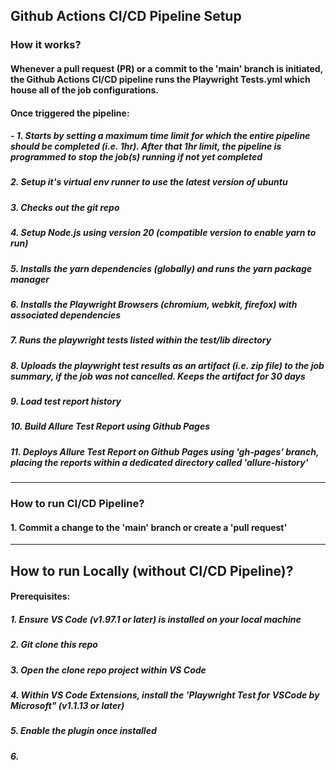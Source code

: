 ## Github Actions CI/CD Pipeline Setup

### How it works?
#### Whenever a pull request (PR) or a commit to the 'main' branch is initiated, the Github Actions CI/CD pipeline runs the Playwright Tests.yml which house all of the job configurations.
#### Once triggered the pipeline:
##### - 1. Starts by setting a maximum time limit for which the entire pipeline should be completed (i.e. 1hr). After that 1hr limit, the pipeline is programmed to stop the job(s) running if not yet completed
##### 2. Setup it's virtual env runner to use the latest version of ubuntu
##### 3. Checks out the git repo
##### 4. Setup Node.js using version 20 (compatible version to enable yarn to run)
##### 5. Installs the yarn dependencies (globally) and runs the yarn package manager
##### 6. Installs the Playwright Browsers (chromium, webkit, firefox) with associated dependencies
##### 7. Runs the playwright tests listed within the __test__/lib directory
##### 8. Uploads the playwright test results as an artifact (i.e. zip file) to the job summary, if the job was not cancelled. Keeps the artifact for 30 days
##### 9. Load test report history
##### 10. Build Allure Test Report using Github Pages
##### 11. Deploys Allure Test Report on Github Pages using 'gh-pages' branch, placing the reports within a dedicated directory called 'allure-history'

***

### How to run CI/CD Pipeline?
#### 1. Commit a change to the 'main' branch or create a 'pull request'

***

## How to run Locally (without CI/CD Pipeline)?
#### Prerequisites:
##### 1. Ensure VS Code (v1.97.1 or later) is installed on your local machine 
##### 2. Git clone this repo
##### 3. Open the clone repo project within VS Code
##### 4. Within VS Code Extensions, install the 'Playwright Test for VSCode by Microsoft" (v1.1.13 or later)
##### 5. Enable the plugin once installed
##### 6. 
